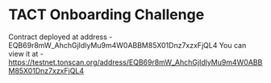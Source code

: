 # TACT Onboarding Challenge

Contract deployed at address - EQB69r8mW_AhchGjIdlyMu9m4W0ABBM85X01Dnz7xzxFjQL4
You can view it at - https://testnet.tonscan.org/address/EQB69r8mW_AhchGjIdlyMu9m4W0ABBM85X01Dnz7xzxFjQL4